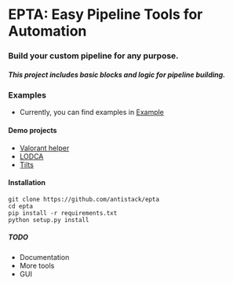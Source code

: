 # EPTA: Easy Pipeline Tools for Automation
### Build your custom pipeline for any purpose.
##### This project includes basic blocks and logic for pipeline building.
 
### Examples
- Currently, you can find examples in [Example](tests/sanity_tests.py) 

#### Demo projects
- [Valorant helper](https://github.com/codepause/vahper)
- [LODCA](https://github.com/codepause/lodca)
- [Tilts](https://github.com/codepause/tilts)

#### Installation
```
git clone https://github.com/antistack/epta
cd epta
pip install -r requirements.txt
python setup.py install
```
##### TODO
- Documentation
- More tools
- GUI


